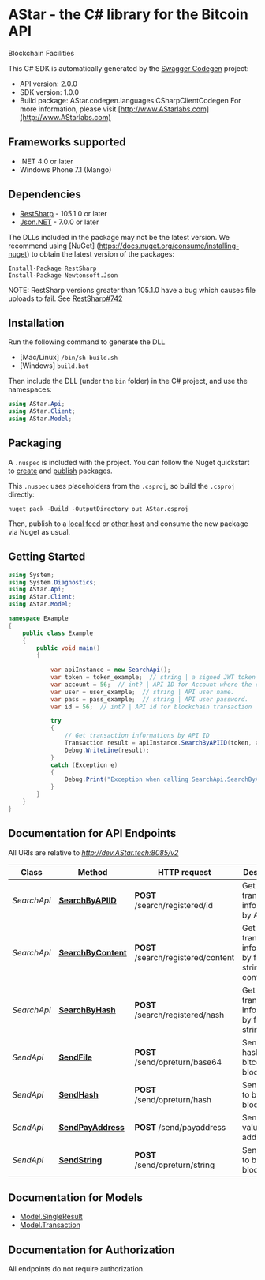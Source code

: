# AStar - the C# library for the Bitcoin API

Blockchain Facilities

This C# SDK is automatically generated by the [Swagger Codegen](https://github.com/swagger-api/swagger-codegen) project:

- API version: 2.0.0
- SDK version: 1.0.0
- Build package: AStar.codegen.languages.CSharpClientCodegen
    For more information, please visit [http://www.AStarlabs.com](http://www.AStarlabs.com)

<a name="frameworks-supported"></a>
## Frameworks supported
- .NET 4.0 or later
- Windows Phone 7.1 (Mango)

<a name="dependencies"></a>
## Dependencies
- [RestSharp](https://www.nuget.org/packages/RestSharp) - 105.1.0 or later
- [Json.NET](https://www.nuget.org/packages/Newtonsoft.Json/) - 7.0.0 or later

The DLLs included in the package may not be the latest version. We recommend using [NuGet] (https://docs.nuget.org/consume/installing-nuget) to obtain the latest version of the packages:
```
Install-Package RestSharp
Install-Package Newtonsoft.Json
```

NOTE: RestSharp versions greater than 105.1.0 have a bug which causes file uploads to fail. See [RestSharp#742](https://github.com/restsharp/RestSharp/issues/742)

<a name="installation"></a>
## Installation
Run the following command to generate the DLL
- [Mac/Linux] `/bin/sh build.sh`
- [Windows] `build.bat`

Then include the DLL (under the `bin` folder) in the C# project, and use the namespaces:
```csharp
using AStar.Api;
using AStar.Client;
using AStar.Model;
```
<a name="packaging"></a>
## Packaging

A `.nuspec` is included with the project. You can follow the Nuget quickstart to [create](https://docs.microsoft.com/en-us/nuget/quickstart/create-and-publish-a-package#create-the-package) and [publish](https://docs.microsoft.com/en-us/nuget/quickstart/create-and-publish-a-package#publish-the-package) packages.

This `.nuspec` uses placeholders from the `.csproj`, so build the `.csproj` directly:

```
nuget pack -Build -OutputDirectory out AStar.csproj
```

Then, publish to a [local feed](https://docs.microsoft.com/en-us/nuget/hosting-packages/local-feeds) or [other host](https://docs.microsoft.com/en-us/nuget/hosting-packages/overview) and consume the new package via Nuget as usual.

<a name="getting-started"></a>
## Getting Started

```csharp
using System;
using System.Diagnostics;
using AStar.Api;
using AStar.Client;
using AStar.Model;

namespace Example
{
    public class Example
    {
        public void main()
        {
            
            var apiInstance = new SearchApi();
            var token = token_example;  // string | a signed JWT token with the company privatekey.
            var account = 56;  // int? | API ID for Account where the coins must be spend.
            var user = user_example;  // string | API user name.
            var pass = pass_example;  // string | API user password.
            var id = 56;  // int? | API id for blockchain transaction

            try
            {
                // Get transaction informations by API ID
                Transaction result = apiInstance.SearchByAPIID(token, account, user, pass, id);
                Debug.WriteLine(result);
            }
            catch (Exception e)
            {
                Debug.Print("Exception when calling SearchApi.SearchByAPIID: " + e.Message );
            }
        }
    }
}
```

<a name="documentation-for-api-endpoints"></a>
## Documentation for API Endpoints

All URIs are relative to *http://dev.AStar.tech:8085/v2*

Class | Method | HTTP request | Description
------------ | ------------- | ------------- | -------------
*SearchApi* | [**SearchByAPIID**](docs/SearchApi.md#searchbyapiid) | **POST** /search/registered/id | Get transaction informations by API ID
*SearchApi* | [**SearchByContent**](docs/SearchApi.md#searchbycontent) | **POST** /search/registered/content | Get transaction informations by file or string content
*SearchApi* | [**SearchByHash**](docs/SearchApi.md#searchbyhash) | **POST** /search/registered/hash | Get transaction informations by file or string hash
*SendApi* | [**SendFile**](docs/SendApi.md#sendfile) | **POST** /send/opreturn/base64 | Send file hash to bitcoin blockchain
*SendApi* | [**SendHash**](docs/SendApi.md#sendhash) | **POST** /send/opreturn/hash | Send hash to bitcoin blockchain
*SendApi* | [**SendPayAddress**](docs/SendApi.md#sendpayaddress) | **POST** /send/payaddress | Send a value for address
*SendApi* | [**SendString**](docs/SendApi.md#sendstring) | **POST** /send/opreturn/string | Send string to bitcoin blockchain


<a name="documentation-for-models"></a>
## Documentation for Models

 - [Model.SingleResult](docs/SingleResult.md)
 - [Model.Transaction](docs/Transaction.md)


<a name="documentation-for-authorization"></a>
## Documentation for Authorization

All endpoints do not require authorization.
